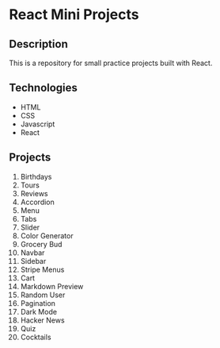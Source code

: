 # React Mini Projects

## Description

This is a repository for small practice projects built with React.

## Technologies

-   HTML
-   CSS
-   Javascript
-   React

## Projects

1. Birthdays
2. Tours
3. Reviews
4. Accordion
5. Menu
6. Tabs
7. Slider
8. Color Generator
9. Grocery Bud
10. Navbar
11. Sidebar
12. Stripe Menus
13. Cart
14. Markdown Preview
15. Random User
16. Pagination
17. Dark Mode
18. Hacker News
19. Quiz
20. Cocktails
